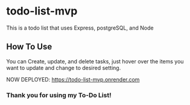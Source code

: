 # todo-list-mvp
This is a todo list that uses Express, postgreSQL, and Node

## How To Use
You can Create, update, and delete tasks, just hover over the items you want to update and 
change to desired setting.

NOW DEPLOYED: https://todo-list-mvp.onrender.com

### Thank you for using my To-Do List!
